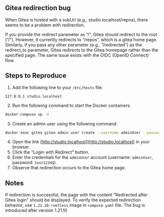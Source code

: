 ## Gitea redirection bug

When Gitea is hosted with a subUrl (e.g., studio.localhost/repos), there seems to be a problem with redirection. 

If you provide the redirect parameter as “/”, Gitea should redirect to the root (“/”). However, it currently redirects to “/repos”, which is a gitea home page. Similarly, if you pass any other parameter (e.g., “/redirected”) as the redirect_to parameter, Gitea redirects to the Gitea homepage rather than the specified page.
The same issue exists with the OIDC (OpenID Connect) flow.


## Steps to Reproduce
1. Add the following line to your `/etc/hosts` file:
```text
127.0.0.1 studio.localhost
```
2. Run the following command to start the Docker containers:
```sh
docker-compose up -d
```
3. Create an admin user using the following command:
```sh
docker exec gitea gitea admin user create --username adminUser --password test1234$ --email admin@localhost --admin
```
4. Open the link [http://studio.localhost](http://studio.localhost) in your browser.
5. Click the "Login with Redirect" button.
6. Enter the credentials for the `adminUser` account (username: `adminUser`, password: `test1234$`).
7. Observe that redirection occurs to the Gitea home page.

## Notes
If redirection is successful, the page with the content "Redirected after Gitea login" should be displayed.
To verify the expected redirection behavior, use `1.21.10-rootless` image in `compose.yaml` file. The bug is introduced after version 1.21.10